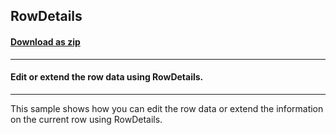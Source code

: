 ## RowDetails
#### [Download as zip](https://grapecity.github.io/DownGit/#/home?url=https://github.com/GrapeCity/ComponentOne-WinForms-Samples/tree/master/NetFramework\FlexGrid\CS\RowDetails)
____
#### Edit or extend the row data using RowDetails.
____
This sample shows how you can edit the row data or extend the information on the current row using RowDetails. 